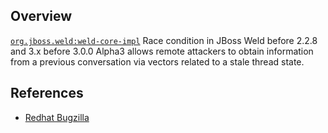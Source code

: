 ## Overview
[`org.jboss.weld:weld-core-impl`](http://search.maven.org/#search%7Cga%7C1%7Ca%3A%22weld-core-impl%22)
Race condition in JBoss Weld before 2.2.8 and 3.x before 3.0.0 Alpha3 allows remote attackers to obtain information from a previous conversation via vectors related to a stale thread state.

## References

- [Redhat Bugzilla](https://bugzilla.redhat.com/CVE-2014-8122)
